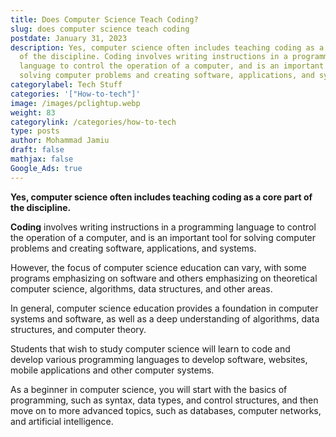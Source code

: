 ```yaml
---
title: Does Computer Science Teach Coding?
slug: does computer science teach coding
postdate: January 31, 2023
description: Yes, computer science often includes teaching coding as a core part
  of the discipline. Coding involves writing instructions in a programming
  language to control the operation of a computer, and is an important tool for
  solving computer problems and creating software, applications, and systems.
categorylabel: Tech Stuff
categories: '["How-to-tech"]'
image: /images/pclightup.webp
weight: 83
categorylink: /categories/how-to-tech
type: posts
author: Mohammad Jamiu
draft: false
mathjax: false
Google_Ads: true
---
```

**Yes, computer science often includes teaching coding as a core part of the discipline.** 

**Coding** involves writing instructions in a programming language to control the operation of a computer, and is an important tool for solving computer problems and creating software, applications, and systems. 

However, the focus of computer science education can vary, with some programs emphasizing on software and others emphasizing on theoretical computer science, algorithms, data structures, and other areas. 

In general, computer science education provides a foundation in computer systems and software, as well as a deep understanding of algorithms, data structures, and computer theory. 

Students that wish to study computer science will learn to code and develop various programming languages ​​to develop software, websites, mobile applications and other computer systems. 

As a beginner in computer science, you will start with the basics of programming, such as syntax, data types, and control structures, and then move on to more advanced topics, such as databases, computer networks, and artificial intelligence.